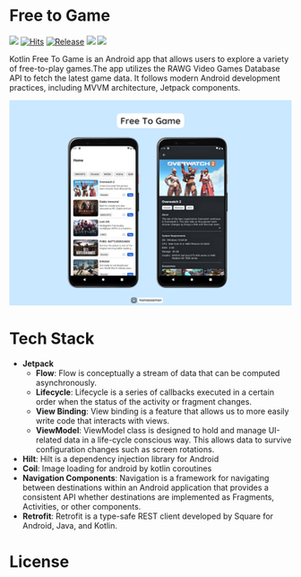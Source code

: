 # Free to Game

[![](https://img.shields.io/github/downloads/hamzaazman/kotlinfreetogame/total?color=orange&label=Total%20Downloads%20(GitHub)&logo=github&logoColor=white)](https://tooomm.github.io/github-release-stats/?username=hamzaazman&repository=kotlinfreetogame)
[![Hits](https://hits.seeyoufarm.com/api/count/incr/badge.svg?url=https://github.com/hamzaazman/KotlinFreeToGame&count_bg=%239A3DC8&title_bg=%23555555&icon=tencentweibo.svg&icon_color=%23E7E7E7&title=Visitors&edge_flat=false)](https://hits.seeyoufarm.com)
[![Release](https://img.shields.io/github/v/release/hamzaazman/KotlinFreeToGame?color=52be80&label=Release)](https://github.com/hamzaazman/KotlinFreeToGame/releases)
![](https://img.shields.io/badge/Minimum%20SDK-24%20(Marshmallow)-839192?logo=android&logoColor=white)
![](https://img.shields.io/badge/Target%20SDK-33%20(Android%2013)-566573?logo=android&logoColor=white)

Kotlin Free To Game is an Android app that allows users to explore a variety of free-to-play games.The app utilizes the RAWG Video Games Database API to fetch the latest game data. It follows modern Android development practices, including MVVM architecture, Jetpack components.

<img src="https://github.com/hamzaazman/KotlinFreeToGame/blob/master/screenshots/freetogame_preview.png" />

# Tech Stack
- **Jetpack**
  - **Flow**: Flow is conceptually a stream of data that can be computed asynchronously.
  - **Lifecycle**: Lifecycle is a series of callbacks executed in a certain order when the status of the activity or fragment changes.
  - **View Binding**: View binding is a feature that allows us to more easily write code that interacts with views.
  - **ViewModel**: ViewModel class is designed to hold and manage UI-related data in a life-cycle conscious way. This allows data to survive configuration changes such as screen rotations.
- **Hilt**: Hilt is a dependency injection library for Android
- **Coil**: Image loading for android by kotlin coroutines
- **Navigation Components**: Navigation is a framework for navigating between destinations within an Android application that provides a consistent API whether destinations are implemented as Fragments, Activities, or other components.
- **Retrofit**: Retrofit is a type-safe REST client developed by Square for Android, Java, and Kotlin.


# License

